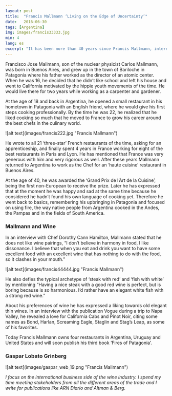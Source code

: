 ```yaml
---
layout: post
title:  "Francis Mallmann ‘Living on the Edge of Uncertainty’"
date:   2016-06-30
tags: [Argentina]
img: images/francis33333.jpg
min: 4
lang: es
excerpt: "It has been more than 40 years since Francis Mallmann, internationally renowned chef, opened his first restaurant. Today he is recognized by many of his colleagues as the best Argentine chef, and among the top chefs in the world." 
---
```


Francisco Jose Mallmann, son of the nuclear physicist Carlos Mallmann, was born in Buenos Aires, and grew up in the town of Bariloche in Patagonia where his father worked as the director of an atomic center. When he was 16, he decided that he didn’t like school and left his house and went to California motivated by the hippie youth movements of the time. He would live there for two years while working as a carpenter and gardener.

At the age of 18 and back in Argentina, he opened a small restaurant in his hometown in Patagonia with an English friend, where he would give his first steps cooking professionally. By the time he was 22, he realized that he liked cooking so much that he moved to France to grow his career around the best chefs in the culinary world.

<span class="imgleft">
![alt text](images/francis222.jpg "Francis Mallmann")
</span>

He wrote to all 21 ‘three-star’ French restaurants of the time, asking for an apprenticeship, and finally spent 4 years in France working for eight of the best restaurants in Paris and Lyon. He has mentioned that France was very generous with him and very rigorous as well. After these years Mallmann returned to Argentina to work as the Chef for an ‘haute cuisine’ restaurant in Buenos Aires.

At the age of 40, he was awarded the ‘Grand Prix de l’Art de la Cuisine’, being the first non-European to receive the prize. Later he has expressed that at the moment he was happy and sad at the same time because he considered he hadn’t found his own language of cooking yet. Therefore he went back to basics, remembering his upbringing in Patagonia and focused on using fire, the way native people from Argentina cooked in the Andes, the Pampas and in the fields of South America.

### Mallmann and Wine

In an interview with Chef Dorothy Cann Hamilton, Mallmann stated that he does not like wine pairings, “I don’t believe in harmony in food, I like dissonance. I believe that when you eat and drink you want to have some excellent food with an excellent wine that has nothing to do with the food, so it clashes in your mouth.”

<span class="imgleft">
![alt text](images/francis44444.jpg "Francis Mallmann")
</span>

He also defies the typical archetype of ‘steak with red’ and ‘fish with white’ by mentioning “Having a nice steak with a good red wine is perfect, but is boring because is so harmonious. I’d rather have an elegant white fish with a strong red wine.”

About his preferences of wine he has expressed a liking towards old elegant thin wines. In an interview with the publication Vogue during a trip to Napa Valley, he revealed a love for California Cabs and Pinot Noir, citing some names as Bond, Harlan, Screaming Eagle, Staglin and Stag’s Leap, as some of his favorites.

Today Francis Mallmann owns four restaurants in Argentina, Uruguay and United States and will soon publish his third book ‘Fires of Patagonia’.

### Gaspar Lobato Grinberg

<span class="imgpp"> 
![alt text](images/gaspar_web_19.png "Francis Mallmann") 
</span>

*I focus on the international business side of the wine industry. I spend my time meeting stakeholders from all the different areas of the trade and I write for publications like ARN Diario and Altman & Berg.*



